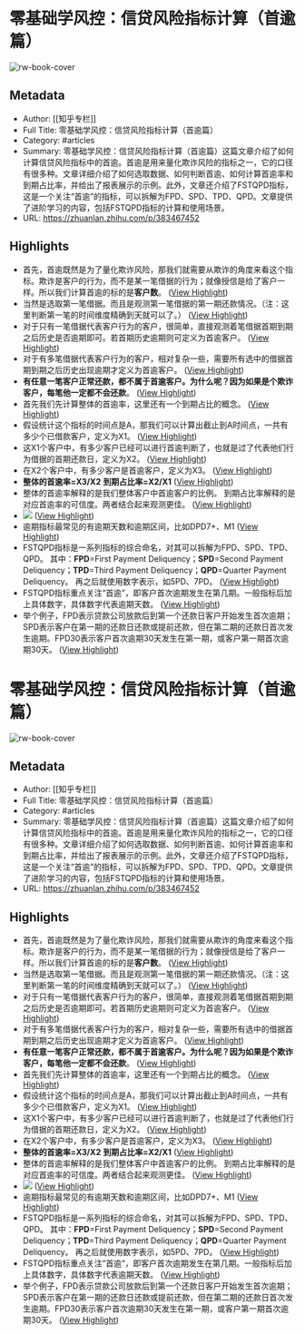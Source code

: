 # 零基础学风控：信贷风险指标计算（首逾篇）

![rw-book-cover](https://picx.zhimg.com/v2-980a45b9ed773af0bd07335df4c74073_720w.jpg?source=172ae18b)

## Metadata
- Author: [[知乎专栏]]
- Full Title: 零基础学风控：信贷风险指标计算（首逾篇）
- Category: #articles
- Summary: 零基础学风控：信贷风险指标计算（首逾篇）这篇文章介绍了如何计算信贷风险指标中的首逾。首逾是用来量化欺诈风险的指标之一，它的口径有很多种。文章详细介绍了如何选取数据、如何判断首逾、如何计算首逾率和到期占比率，并给出了报表展示的示例。此外，文章还介绍了FSTQPD指标，这是一个关注“首逾”的指标，可以拆解为FPD、SPD、TPD、QPD。文章提供了进阶学习的内容，包括FSTQPD指标的计算和使用场景。
- URL: https://zhuanlan.zhihu.com/p/383467452

## Highlights
- 首先，首逾既然是为了量化欺诈风险，那我们就需要从欺诈的角度来看这个指标。欺诈是客户的行为，而不是某一笔借据的行为；就像授信是给了客户一样。所以我们计算首逾的标的是**客户数**。 ([View Highlight](https://read.readwise.io/read/01hj5d3zwcqqpb61vgfpgqfe88))
- 当然是选取第一笔借据。而且是观测第一笔借据的第一期还款情况。（注：这里判断第一笔的时间维度精确到天就可以了。） ([View Highlight](https://read.readwise.io/read/01hj5d56cq6kr7c3m8q3ak1qjg))
- 对于只有一笔借据代表客户行为的客户，很简单，直接观测着笔借据首期到期之后历史是否逾期即可。若首期历史逾期则可定义为首逾客户。 ([View Highlight](https://read.readwise.io/read/01hj5d74t3zqst56e906yej6nk))
- 对于有多笔借据代表客户行为的客户，相对复杂一些，需要所有选中的借据首期到期之后历史出现逾期才定义为首逾客户。 ([View Highlight](https://read.readwise.io/read/01hj5d82fdvge9zh8mne2k6hrr))
- **有任意一笔客户正常还款，都不属于首逾客户。为什么呢？因为如果是个欺诈客户，每笔他一定都不会还款**。 ([View Highlight](https://read.readwise.io/read/01hj5d8my3m4s8hjkpkjp0x4qg))
- 首先我们先计算整体的首逾率，这里还有一个到期占比的概念。 ([View Highlight](https://read.readwise.io/read/01hj5d8znhwrxdthsm5320m7m8))
- 假设统计这个指标的时间点是A，那我们可以计算出截止到A时间点，一共有多少个已借款客户，定义为X1。 ([View Highlight](https://read.readwise.io/read/01hj5d9nbqjncymjj37v5c01qw))
- 这X1个客户中，有多少客户已经可以进行首逾判断了，也就是过了代表他们行为借据的首期还款日，定义为X2。 ([View Highlight](https://read.readwise.io/read/01hj5da68ca4kmcx9mjj819h4f))
- 在X2个客户中，有多少客户是首逾客户，定义为X3。 ([View Highlight](https://read.readwise.io/read/01hj5daakh2ybxy7j36cnj79ka))
- **整体的首逾率=X3/X2** 
  **到期占比率=X2/X1** ([View Highlight](https://read.readwise.io/read/01hj5dadwkgvc2zqxeaw44xvs2))
- 整体的首逾率解释的是我们整体客户中首逾客户的比例。
  到期占比率解释的是对应首逾率的可信度。两者结合起来观测更佳。 ([View Highlight](https://read.readwise.io/read/01hj5db8rr8xvzzhnraxt0rv3p))
- ![](https://pic1.zhimg.com/80/v2-ed8adf3c11c54c93b3cdefc5981eb7c0_1440w.webp) ([View Highlight](https://read.readwise.io/read/01hj5degqs71fw319beywp9n14))
- 逾期指标最常见的有逾期天数和逾期区间，比如DPD7+、M1 ([View Highlight](https://read.readwise.io/read/01hj5dg1qxr29gqyf8a8mbk34e))
- FSTQPD指标是一系列指标的综合命名，对其可以拆解为FPD、SPD、TPD、QPD。
  其中：**FPD**=First Payment Deliquency；**SPD**=Second Payment Deliquency；**TPD**=Third Payment Deliquency；**QPD**=Quarter Payment Deliquency。
  再之后就使用数字表示，如5PD、7PD。 ([View Highlight](https://read.readwise.io/read/01hj5dgn278f7a4v04s1er0cf3))
- FSTQPD指标重点关注“首逾”，即客户首次逾期发生在第几期。一般指标后加上具体数字，具体数字代表逾期天数。 ([View Highlight](https://read.readwise.io/read/01hj5dhqbv7s9pmwvwwwgqy1yq))
- 举个例子，FPD表示贷款公司放款后到第一个还款日客户开始发生首次逾期；SPD表示客户在第一期的还款日还款或提前还款，但在第二期的还款日首次发生逾期。FPD30表示客户首次逾期30天发生在第一期，或客户第一期首次逾期30天。 ([View Highlight](https://read.readwise.io/read/01hj5djad76m0gvgvcwvb0j5s2))
# 零基础学风控：信贷风险指标计算（首逾篇）

![rw-book-cover](https://picx.zhimg.com/v2-980a45b9ed773af0bd07335df4c74073_720w.jpg?source=172ae18b)

## Metadata
- Author: [[知乎专栏]]
- Full Title: 零基础学风控：信贷风险指标计算（首逾篇）
- Category: #articles
- Summary: 零基础学风控：信贷风险指标计算（首逾篇）这篇文章介绍了如何计算信贷风险指标中的首逾。首逾是用来量化欺诈风险的指标之一，它的口径有很多种。文章详细介绍了如何选取数据、如何判断首逾、如何计算首逾率和到期占比率，并给出了报表展示的示例。此外，文章还介绍了FSTQPD指标，这是一个关注“首逾”的指标，可以拆解为FPD、SPD、TPD、QPD。文章提供了进阶学习的内容，包括FSTQPD指标的计算和使用场景。
- URL: https://zhuanlan.zhihu.com/p/383467452

## Highlights
- 首先，首逾既然是为了量化欺诈风险，那我们就需要从欺诈的角度来看这个指标。欺诈是客户的行为，而不是某一笔借据的行为；就像授信是给了客户一样。所以我们计算首逾的标的是**客户数**。 ([View Highlight](https://read.readwise.io/read/01hj5d3zwcqqpb61vgfpgqfe88))
- 当然是选取第一笔借据。而且是观测第一笔借据的第一期还款情况。（注：这里判断第一笔的时间维度精确到天就可以了。） ([View Highlight](https://read.readwise.io/read/01hj5d56cq6kr7c3m8q3ak1qjg))
- 对于只有一笔借据代表客户行为的客户，很简单，直接观测着笔借据首期到期之后历史是否逾期即可。若首期历史逾期则可定义为首逾客户。 ([View Highlight](https://read.readwise.io/read/01hj5d74t3zqst56e906yej6nk))
- 对于有多笔借据代表客户行为的客户，相对复杂一些，需要所有选中的借据首期到期之后历史出现逾期才定义为首逾客户。 ([View Highlight](https://read.readwise.io/read/01hj5d82fdvge9zh8mne2k6hrr))
- **有任意一笔客户正常还款，都不属于首逾客户。为什么呢？因为如果是个欺诈客户，每笔他一定都不会还款**。 ([View Highlight](https://read.readwise.io/read/01hj5d8my3m4s8hjkpkjp0x4qg))
- 首先我们先计算整体的首逾率，这里还有一个到期占比的概念。 ([View Highlight](https://read.readwise.io/read/01hj5d8znhwrxdthsm5320m7m8))
- 假设统计这个指标的时间点是A，那我们可以计算出截止到A时间点，一共有多少个已借款客户，定义为X1。 ([View Highlight](https://read.readwise.io/read/01hj5d9nbqjncymjj37v5c01qw))
- 这X1个客户中，有多少客户已经可以进行首逾判断了，也就是过了代表他们行为借据的首期还款日，定义为X2。 ([View Highlight](https://read.readwise.io/read/01hj5da68ca4kmcx9mjj819h4f))
- 在X2个客户中，有多少客户是首逾客户，定义为X3。 ([View Highlight](https://read.readwise.io/read/01hj5daakh2ybxy7j36cnj79ka))
- **整体的首逾率=X3/X2** 
  **到期占比率=X2/X1** ([View Highlight](https://read.readwise.io/read/01hj5dadwkgvc2zqxeaw44xvs2))
- 整体的首逾率解释的是我们整体客户中首逾客户的比例。
  到期占比率解释的是对应首逾率的可信度。两者结合起来观测更佳。 ([View Highlight](https://read.readwise.io/read/01hj5db8rr8xvzzhnraxt0rv3p))
- ![](https://pic1.zhimg.com/80/v2-ed8adf3c11c54c93b3cdefc5981eb7c0_1440w.webp) ([View Highlight](https://read.readwise.io/read/01hj5degqs71fw319beywp9n14))
- 逾期指标最常见的有逾期天数和逾期区间，比如DPD7+、M1 ([View Highlight](https://read.readwise.io/read/01hj5dg1qxr29gqyf8a8mbk34e))
- FSTQPD指标是一系列指标的综合命名，对其可以拆解为FPD、SPD、TPD、QPD。
  其中：**FPD**=First Payment Deliquency；**SPD**=Second Payment Deliquency；**TPD**=Third Payment Deliquency；**QPD**=Quarter Payment Deliquency。
  再之后就使用数字表示，如5PD、7PD。 ([View Highlight](https://read.readwise.io/read/01hj5dgn278f7a4v04s1er0cf3))
- FSTQPD指标重点关注“首逾”，即客户首次逾期发生在第几期。一般指标后加上具体数字，具体数字代表逾期天数。 ([View Highlight](https://read.readwise.io/read/01hj5dhqbv7s9pmwvwwwgqy1yq))
- 举个例子，FPD表示贷款公司放款后到第一个还款日客户开始发生首次逾期；SPD表示客户在第一期的还款日还款或提前还款，但在第二期的还款日首次发生逾期。FPD30表示客户首次逾期30天发生在第一期，或客户第一期首次逾期30天。 ([View Highlight](https://read.readwise.io/read/01hj5djad76m0gvgvcwvb0j5s2))
